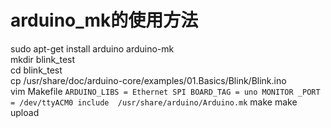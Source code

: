 # arduino_mk的使用方法
sudo apt-get install arduino arduino-mk  
mkdir blink_test  
cd blink_test  
cp /usr/share/doc/arduino-core/examples/01.Basics/Blink/Blink.ino  
vim Makefile
	`ARDUINO_LIBS = Ethernet SPI
	BOARD_TAG = uno
	MONITOR	_PORT = /dev/ttyACM0
	include	 /usr/share/arduino/Arduino.mk`
make
make upload
